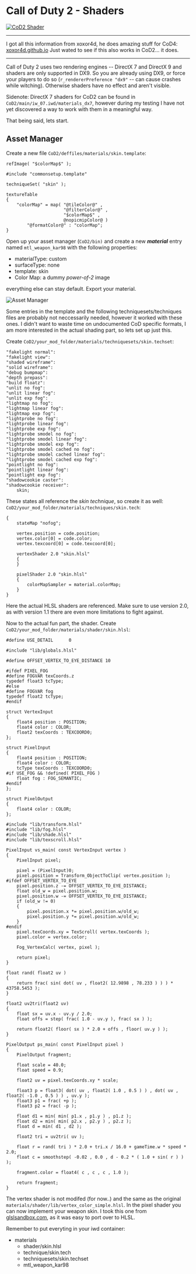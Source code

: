 

# Call of Duty 2 - Shaders

[![CoD2 Shader](CoD2_Shader.jpg)](https://www.youtube.com/watch?v=pG24Pw6Se_I)

---

I got all this information from xoxor4d, he does amazing stuff for CoD4: [xoxor4d.github.io](https://xoxor4d.github.io/tutorials/hlsl-intro/)
Just wated to see if this also works in CoD2... it does.

---

Call of Duty 2 uses two rendering engines -- DirectX 7 and DirectX 9 and shaders are only supported in DX9.
So you are already using DX9, or force your players to do so (`r_rendererPreference "dx9"` -- can cause crashes while witching). Otherwise shaders have no effect and aren't visible.

Sidenote: DirectX 7 shaders for CoD2 can be found in `CoD2/main/iw_07.iwd/materials_dx7`, however during my testing I have not yet discovered a way to work with them in a meaningful way.

That being said, lets start.

## Asset Manager

Create a new file `CoD2/deffiles/materials/skin.template`:
```
refImage( "$colorMap$" );

#include "commonsetup.template"

techniqueSet( "skin" );

textureTable
{
	"colorMap" = map( "@tileColor@" ,
	                  "@filterColor@" ,
	                  "$colorMap$" ,
	                  @nopicmipColor@ )
		"@formatColor@" : "colorMap";
}
```
Open up your asset manager (`CoD2/bin)` and create a new ___material___ entry named `mtl_weapon_kar98` with the following properties:
- materialType: custom
- surfaceType: none
- template: skin
- Color Map: a dummy _power-of-2_ image

everything else can stay default. Export your material.

![Asset Manager](assetmanager.PNG)

Some entries in the template and the following techniquesets/techniques files are probably not neccessarily needed, however it worked with these ones. I didn't want to waste time on undocumented CoD specific formats, I am more interested in the actual shading part, so lets set up just this.

Create `CoD2/your_mod_folder/materials/techniquesets/skin.techset`:
```
"fakelight normal":
"fakelight view":
"shaded wireframe":
"solid wireframe":
"debug bumpmap":
"depth prepass":
"build floatz":
"unlit no fog":
"unlit linear fog":
"unlit exp fog":
"lightmap no fog":
"lightmap linear fog":
"lightmap exp fog":
"lightprobe no fog":
"lightprobe linear fog":
"lightprobe exp fog":
"lightprobe smodel no fog":
"lightprobe smodel linear fog":
"lightprobe smodel exp fog":
"lightprobe smodel cached no fog":
"lightprobe smodel cached linear fog":
"lightprobe smodel cached exp fog":
"pointlight no fog":
"pointlight linear fog":
"pointlight exp fog":
"shadowcookie caster":
"shadowcookie receiver":
	skin;
```
These states all reference the _skin technique_, so create it as well: `CoD2/your_mod_folder/materials/techniques/skin.tech`:

```
{
	stateMap "nofog";

	vertex.position = code.position;
	vertex.color[0] = code.color;
	vertex.texcoord[0] = code.texcoord[0];

	vertexShader 2.0 "skin.hlsl"
	{
	}

	pixelShader 2.0 "skin.hlsl"
	{
		colorMapSampler = material.colorMap;
	}
}
```
Here the actual HLSL shaders are referenced. Make sure to use version 2.0, as with version 1.1 there are even more limitations to fight against.

Now to the actual fun part, the shader. Create `CoD2/your_mod_folder/materials/shader/skin.hlsl`:

```
#define USE_DETAIL		0

#include "lib/globals.hlsl"

#define OFFSET_VERTEX_TO_EYE_DISTANCE 10

#ifdef PIXEL_FOG
#define	FOGVAR texCoords.z
typedef float3 tcType;
#else
#define	FOGVAR fog
typedef float2 tcType;
#endif

struct VertexInput
{
	float4 position : POSITION;
	float4 color : COLOR;
	float2 texCoords : TEXCOORD0;
};

struct PixelInput
{
	float4 position : POSITION;
	float4 color : COLOR;
	tcType texCoords : TEXCOORD0;
#if USE_FOG && !defined( PIXEL_FOG )
	float fog : FOG_SEMANTIC;
#endif
};

struct PixelOutput
{
	float4 color : COLOR;
};

#include "lib/transform.hlsl"
#include "lib/fog.hlsl"
#include "lib/shade.hlsl"
#include "lib/texscroll.hlsl"

PixelInput vs_main( const VertexInput vertex )
{
	PixelInput pixel;

	pixel = (PixelInput)0;
	pixel.position = Transform_ObjectToClip( vertex.position );
#ifdef OFFSET_VERTEX_TO_EYE
	pixel.position.z -= OFFSET_VERTEX_TO_EYE_DISTANCE;
	float old_w = pixel.position.w;
	pixel.position.w -= OFFSET_VERTEX_TO_EYE_DISTANCE;
	if (old_w != 0)
	{
		pixel.position.x *= pixel.position.w/old_w;
		pixel.position.y *= pixel.position.w/old_w;
	}
#endif
	pixel.texCoords.xy = TexScroll( vertex.texCoords );
	pixel.color = vertex.color;

	Fog_VertexCalc( vertex, pixel );

	return pixel;
}

float rand( float2 uv )
{
    return frac( sin( dot( uv , float2( 12.9898 , 78.233 ) ) ) * 43758.5453 );
}

float2 uv2tri(float2 uv)
{
    float sx = uv.x - uv.y / 2.0;
    float offs = step( frac( 1.0 - uv.y ), frac( sx ) );

    return float2( floor( sx ) * 2.0 + offs , floor( uv.y ) );
}

PixelOutput ps_main( const PixelInput pixel )
{
	PixelOutput fragment;

    float scale = 40.0;
    float speed = 0.9;

    float2 uv = pixel.texCoords.xy * scale;

    float3 p = float3( dot( uv , float2( 1.0 , 0.5 ) ) , dot( uv , float2( -1.0 , 0.5 ) ) , uv.y );
    float3 p1 = frac( +p );
    float3 p2 = frac( -p );

    float d1 = min( min( p1.x , p1.y ) , p1.z );
    float d2 = min( min( p2.x , p2.y ) , p2.z );
    float d = min( d1 , d2 );

    float2 tri = uv2tri( uv );

    float r = rand( tri ) * 2.0 + tri.x / 16.0 + gameTime.w * speed * 2.0;
	float c = smoothstep( -0.02 , 0.0 , d - 0.2 * ( 1.0 + sin( r ) ) );

    fragment.color = float4( c , c , c , 1.0 );

	return fragment;
}

```

The vertex shader is not modifed (for now..) and the same as the original `materials/shader/lib/vertex_color_simple.hlsl`.
In the pixel shader you can now implement your weapon skin. I took this one from [glslsandbox.com](http://glslsandbox.com/e#66260.0), as it was easy to port over to HLSL.

Remember to put everyting in your iwd container:

- materials
	- shader/skin.hlsl
	- technique/skin.tech
	- techniquesets/skin.techset
	- mtl_weapon_kar98

